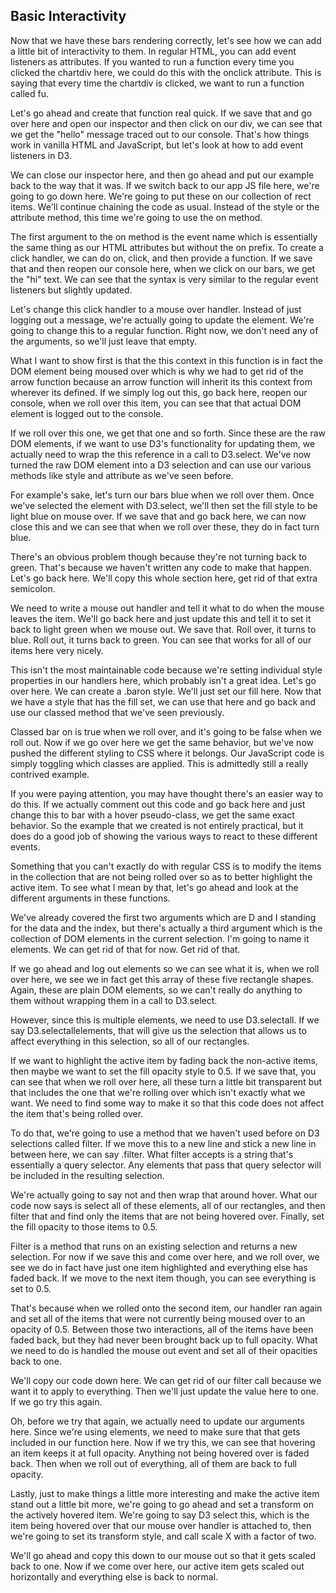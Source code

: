 ## Basic Interactivity

Now that we have these bars rendering correctly, let's see how we can add a little bit of interactivity to them. In regular HTML, you can add event listeners as attributes. If you wanted to run a function every time you clicked the chartdiv here, we could do this with the onclick attribute. This is saying that every time the chartdiv is clicked, we want to run a function called fu.

Let's go ahead and create that function real quick. If we save that and go over here and open our inspector and then click on our div, we can see that we get the "hello" message traced out to our console. That's how things work in vanilla HTML and JavaScript, but let's look at how to add event listeners in D3.

We can close our inspector here, and then go ahead and put our example back to the way that it was. If we switch back to our app JS file here, we're going to go down here. We're going to put these on our collection of rect items. We'll continue chaining the code as usual. Instead of the style or the attribute method, this time we're going to use the on method.

The first argument to the on method is the event name which is essentially the same thing as our HTML attributes but without the on prefix. To create a click handler, we can do on, click, and then provide a function. If we save that and then reopen our console here, when we click on our bars, we get the "hi" text. We can see that the syntax is very similar to the regular event listeners but slightly updated.

Let's change this click handler to a mouse over handler. Instead of just logging out a message, we're actually going to update the element. We're going to change this to a regular function. Right now, we don't need any of the arguments, so we'll just leave that empty.

What I want to show first is that the this context in this function is in fact the DOM element being moused over which is why we had to get rid of the arrow function because an arrow function will inherit its this context from wherever its defined. If we simply log out this, go back here, reopen our console, when we roll over this item, you can see that that actual DOM element is logged out to the console.

If we roll over this one, we get that one and so forth. Since these are the raw DOM elements, if we want to use D3's functionality for updating them, we actually need to wrap the this reference in a call to D3.select. We've now turned the raw DOM element into a D3 selection and can use our various methods like style and attribute as we've seen before.

For example's sake, let's turn our bars blue when we roll over them. Once we've selected the element with D3.select, we'll then set the fill style to be light blue on mouse over. If we save that and go back here, we can now close this and we can see that when we roll over these, they do in fact turn blue.

There's an obvious problem though because they're not turning back to green. That's because we haven't written any code to make that happen. Let's go back here. We'll copy this whole section here, get rid of that extra semicolon.

We need to write a mouse out handler and tell it what to do when the mouse leaves the item. We'll go back here and just update this and tell it to set it back to light green when we mouse out. We save that. Roll over, it turns to blue. Roll out, it turns back to green. You can see that works for all of our items here very nicely.

This isn't the most maintainable code because we're setting individual style properties in our handlers here, which probably isn't a great idea. Let's go over here. We can create a .baron style. We'll just set our fill here. Now that we have a style that has the fill set, we can use that here and go back and use our classed method that we've seen previously.

Classed bar on is true when we roll over, and it's going to be false when we roll out. Now if we go over here we get the same behavior, but we've now pushed the different styling to CSS where it belongs. Our JavaScript code is simply toggling which classes are applied. This is admittedly still a really contrived example.

If you were paying attention, you may have thought there's an easier way to do this. If we actually comment out this code and go back here and just change this to bar with a hover pseudo-class, we get the same exact behavior. So the example that we created is not entirely practical, but it does do a good job of showing the various ways to react to these different events.

Something that you can't exactly do with regular CSS is to modify the items in the collection that are not being rolled over so as to better highlight the active item. To see what I mean by that, let's go ahead and look at the different arguments in these functions.

We've already covered the first two arguments which are D and I standing for the data and the index, but there's actually a third argument which is the collection of DOM elements in the current selection. I'm going to name it elements. We can get rid of that for now. Get rid of that.

If we go ahead and log out elements so we can see what it is, when we roll over here, we see we in fact get this array of these five rectangle shapes. Again, these are plain DOM elements, so we can't really do anything to them without wrapping them in a call to D3.select.

However, since this is multiple elements, we need to use D3.selectall. If we say D3.selectallelements, that will give us the selection that allows us to affect everything in this selection, so all of our rectangles.

If we want to highlight the active item by fading back the non-active items, then maybe we want to set the fill opacity style to 0.5. If we save that, you can see that when we roll over here, all these turn a little bit transparent but that includes the one that we're rolling over which isn't exactly what we want. We need to find some way to make it so that this code does not affect the item that's being rolled over.

To do that, we're going to use a method that we haven't used before on D3 selections called filter. If we move this to a new line and stick a new line in between here, we can say .filter. What filter accepts is a string that's essentially a query selector. Any elements that pass that query selector will be included in the resulting selection.

We're actually going to say not and then wrap that around hover. What our code now says is select all of these elements, all of our rectangles, and then filter that and find only the items that are not being hovered over. Finally, set the fill opacity to those items to 0.5.

Filter is a method that runs on an existing selection and returns a new selection. For now if we save this and come over here, and we roll over, we see we do in fact have just one item highlighted and everything else has faded back. If we move to the next item though, you can see everything is set to 0.5.

That's because when we rolled onto the second item, our handler ran again and set all of the items that were not currently being moused over to an opacity of 0.5. Between those two interactions, all of the items have been faded back, but they had never been brought back up to full opacity. What we need to do is handled the mouse out event and set all of their opacities back to one.

We'll copy our code down here. We can get rid of our filter call because we want it to apply to everything. Then we'll just update the value here to one. If we go try this again.

Oh, before we try that again, we actually need to update our arguments here. Since we're using elements, we need to make sure that that gets included in our function here. Now if we try this, we can see that hovering an item keeps it at full opacity. Anything not being hovered over is faded back. Then when we roll out of everything, all of them are back to full opacity.

Lastly, just to make things a little more interesting and make the active item stand out a little bit more, we're going to go ahead and set a transform on the actively hovered item. We're going to say D3 select this, which is the item being hovered over that our mouse over handler is attached to, then we're going to set its transform style, and call scale X with a factor of two.

We'll go ahead and copy this down to our mouse out so that it gets scaled back to one. Now if we come over here, our active item gets scaled out horizontally and everything else is back to normal.

